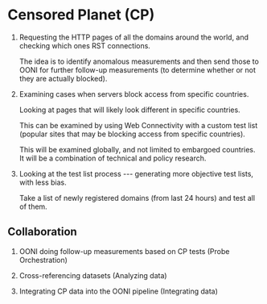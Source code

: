 # Censored Planet (CP)

1. Requesting the HTTP pages of all the domains around the world, and checking which ones RST connections.

   The idea is to identify anomalous measurements and then send those to OONI for further follow-up measurements (to determine whether or not they are actually blocked).

2. Examining cases when servers block access from specific countries.

   Looking at pages that will likely look different in specific countries. 

   This can be examined by using Web Connectivity with a custom test list (popular sites that may be blocking access from specific countries).

   This will be examined globally, and not limited to embargoed countries. It will be a combination of technical and policy research. 

3. Looking at the test list process --- generating more objective test lists, with less bias.

   Take a list of newly registered domains (from last 24 hours) and test all of them. 

## Collaboration

1. OONI doing follow-up measurements based on CP tests (Probe Orchestration)

2. Cross-referencing datasets (Analyzing data)

3. Integrating CP data into the OONI pipeline (Integrating data)

